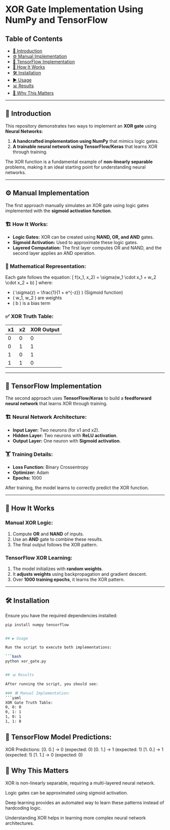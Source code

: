# XOR Gate Implementation Using NumPy and TensorFlow

## Table of Contents
- [📝 Introduction](#-introduction)
- [⚙️ Manual Implementation](#️-manual-implementation)
- [🤖 TensorFlow Implementation](#-tensorflow-implementation)
- [🔬 How It Works](#-how-it-works)
- [🛠 Installation](#-installation)
- [▶️ Usage](#️-usage)
- [📊 Results](#-results)
- [🌟 Why This Matters](#-why-this-matters)

---

## 📝 Introduction

This repository demonstrates two ways to implement an **XOR gate** using **Neural Networks**:
1. **A handcrafted implementation using NumPy** that mimics logic gates.
2. **A trainable neural network using TensorFlow/Keras** that learns XOR through training.

The XOR function is a fundamental example of **non-linearly separable** problems, making it an ideal starting point for understanding neural networks.

---

## ⚙️ Manual Implementation

The first approach manually simulates an XOR gate using logic gates implemented with the **sigmoid activation function**. 

### 🏗 How It Works:
- **Logic Gates:** XOR can be created using **NAND, OR, and AND** gates.
- **Sigmoid Activation:** Used to approximate these logic gates.
- **Layered Computation:** The first layer computes OR and NAND, and the second layer applies an AND operation.

### 📌 Mathematical Representation:
Each gate follows the equation:
\[
f(x_1, x_2) = \sigma(w_1 \cdot x_1 + w_2 \cdot x_2 + b)
\]
where:
- \( \sigma(z) = \frac{1}{1 + e^{-z}} \) (Sigmoid function)
- \( w_1, w_2 \) are weights
- \( b \) is a bias term

### ✅ XOR Truth Table:
| x1 | x2 | XOR Output |
|----|----|-----------|
| 0  | 0  | 0         |
| 0  | 1  | 1         |
| 1  | 0  | 1         |
| 1  | 1  | 0         |

---

## 🤖 TensorFlow Implementation

The second approach uses **TensorFlow/Keras** to build a **feedforward neural network** that learns XOR through training.

### 🏗 Neural Network Architecture:
- **Input Layer:** Two neurons (for x1 and x2).
- **Hidden Layer:** Two neurons with **ReLU activation**.
- **Output Layer:** One neuron with **Sigmoid activation**.

### 🏋️ Training Details:
- **Loss Function:** Binary Crossentropy
- **Optimizer:** Adam
- **Epochs:** 1000

After training, the model learns to correctly predict the XOR function.

---

## 🔬 How It Works

### Manual XOR Logic:
1. Compute **OR** and **NAND** of inputs.
2. Use an **AND** gate to combine these results.
3. The final output follows the XOR pattern.

### TensorFlow XOR Learning:
1. The model initializes with **random weights**.
2. It **adjusts weights** using backpropagation and gradient descent.
3. Over **1000 training epochs**, it learns the XOR pattern.

---

## 🛠 Installation

Ensure you have the required dependencies installed:

```bash
pip install numpy tensorflow


## ▶️ Usage

Run the script to execute both implementations:

```bash
python xor_gate.py


## 📊 Results

After running the script, you should see:

### 🛠 Manual Implementation:
```yaml
XOR Gate Truth Table:
0, 0: 0
0, 1: 1
1, 0: 1
1, 1: 0
```

## 🤖 TensorFlow Model Predictions:

XOR Predictions:
[0. 0.] → 0 (expected: 0)
[0. 1.] → 1 (expected: 1)
[1. 0.] → 1 (expected: 1)
[1. 1.] → 0 (expected: 0)


## 🌟 Why This Matters

XOR is non-linearly separable, requiring a multi-layered neural network.

Logic gates can be approximated using sigmoid activation.

Deep learning provides an automated way to learn these patterns instead of hardcoding logic.

Understanding XOR helps in learning more complex neural network architectures.


